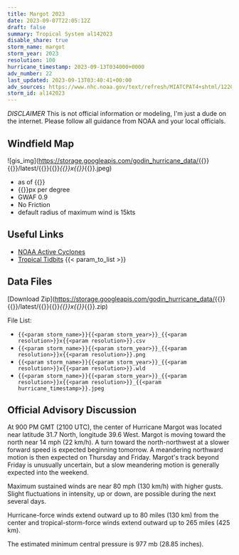 ```yaml
---
title: Margot 2023
date: 2023-09-07T22:05:12Z
draft: false
summary: Tropical System al142023
disable_share: true
storm_name: margot
storm_year: 2023
resolution: 100
hurricane_timestamp: 2023-09-13T034000+0000
adv_number: 22
last_updated: 2023-09-13T03:40:41+00:00
adv_sources: https://www.nhc.noaa.gov/text/refresh/MIATCPAT4+shtml/122040.shtml;https://www.nhc.noaa.gov/refresh/graphics_at4+shtml/204444.shtml?cone
storm_id: al142023
---
```

*DISCLAIMER* This is not official information or modeling, I'm just a dude on the internet.  Please follow all guidance from NOAA and your local officials.

## Windfield Map
![gis_img](https://storage.googleapis.com/godin_hurricane_data/{{<param storm_name>}}{{<param storm_year>}}/latest/{{<param storm_name>}}{{<param storm_year>}}_{{<param resolution>}}x{{<param resolution>}}_{{<param hurricane_timestamp>}}.jpeg)

- as of {{<param last_updated>}}
- {{<param resolution>}}px per degree
- GWAF 0.9
- No Friction
- default radius of maximum wind is 15kts

## Useful Links
- [NOAA Active Cyclones](https://www.nhc.noaa.gov/)
- [Tropical Tidbits](https://www.tropicaltidbits.com/storminfo/)
{{< param_to_list >}}

## Data Files
[Download Zip](https://storage.googleapis.com/godin_hurricane_data/{{<param storm_name>}}{{<param storm_year>}}/latest/{{<param storm_name>}}{{<param storm_year>}}_{{<param resolution>}}x{{<param resolution>}}_{{<param hurricane_timestamp>}}.zip)

File List:
- `{{<param storm_name>}}{{<param storm_year>}}_{{<param resolution>}}x{{<param resolution>}}.csv`
- `{{<param storm_name>}}{{<param storm_year>}}_{{<param resolution>}}x{{<param resolution>}}.png`
- `{{<param storm_name>}}{{<param storm_year>}}_{{<param resolution>}}x{{<param resolution>}}.wld`
- `{{<param storm_name>}}{{<param storm_year>}}_{{<param resolution>}}x{{<param resolution>}}_{{<param hurricane_timestamp>}}.jpeg`


## Official Advisory Discussion
At 900 PM GMT (2100 UTC), the center of Hurricane Margot was located 
near latitude 31.7 North, longitude 39.6 West. Margot is moving 
toward the north near 14 mph (22 km/h). A turn toward the 
north-northwest at a slower forward speed is expected beginning 
tomorrow. A meandering northward motion is then expected on Thursday 
and Friday. Margot's track beyond Friday is unusually uncertain, but 
a slow meandering motion is generally expected into the weekend.
 
Maximum sustained winds are near 80 mph (130 km/h) with higher
gusts. Slight fluctuations in intensity, up or down, are possible 
during the next several days.
 
Hurricane-force winds extend outward up to 80 miles (130 km) from
the center and tropical-storm-force winds extend outward up to 265
miles (425 km).
 
The estimated minimum central pressure is 977 mb (28.85 inches).